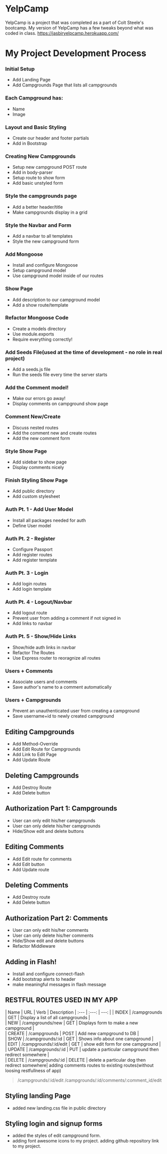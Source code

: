 # YelpCamp
 YelpCamp is a project that was completed as a part of Colt Steele's bootcamp. My version of YelpCamp has a few tweaks beyond what was coded in class.
https://jasbiryelpcamp.herokuapp.com/

# My Project Development Process
### Initial Setup
* Add Landing Page
* Add Campgrounds Page that lists all campgrounds
### Each Campground has:

* Name
* Image
### Layout and Basic Styling
* Create our header and footer partials
* Add in Bootstrap
### Creating New Campgrounds
* Setup new campground POST route
* Add in body-parser
* Setup route to show form
* Add basic unstyled form
### Style the campgrounds page
* Add a better header/title
* Make campgrounds display in a grid
### Style the Navbar and Form
* Add a navbar to all templates
* Style the new campground form
### Add Mongoose
* Install and configure Mongoose
* Setup campground model
* Use campground model inside of our routes
### Show Page
* Add description to our campground model
* Add a show route/template
### Refactor Mongoose Code
* Create a models directory
* Use module.exports
* Require everything correctly!
### Add Seeds File(used at the time of development - no role in real project)
* Add a seeds.js file
* Run the seeds file every time the server starts
### Add the Comment model!
* Make our errors go away!
* Display comments on campground show page
### Comment New/Create
* Discuss nested routes
* Add the comment new and create routes
* Add the new comment form
### Style Show Page
* Add sidebar to show page
* Display comments nicely
### Finish Styling Show Page
* Add public directory
* Add custom stylesheet
### Auth Pt. 1 - Add User Model
* Install all packages needed for auth
* Define User model
### Auth Pt. 2 - Register
* Configure Passport
* Add register routes
* Add register template
### Auth Pt. 3 - Login
* Add login routes
* Add login template
### Auth Pt. 4 - Logout/Navbar
* Add logout route
* Prevent user from adding a comment if not signed in
* Add links to navbar
### Auth Pt. 5 - Show/Hide Links
* Show/hide auth links in navbar
* Refactor The Routes
* Use Express router to reoragnize all routes
### Users + Comments
* Associate users and comments
* Save author's name to a comment automatically
### Users + Campgrounds
* Prevent an unauthenticated user from creating a campground
* Save username+id to newly created campground
## Editing Campgrounds
* Add Method-Override
* Add Edit Route for Campgrounds
* Add Link to Edit Page
* Add Update Route
## Deleting Campgrounds
* Add Destroy Route
* Add Delete button
## Authorization Part 1: Campgrounds
* User can only edit his/her campgrounds
* User can only delete his/her campgrounds
* Hide/Show edit and delete buttons
## Editing Comments
* Add Edit route for comments
* Add Edit button
* Add Update route
## Deleting Comments
* Add Destroy route
* Add Delete button
## Authorization Part 2: Comments
* User can only edit his/her comments
* User can only delete his/her comments
* Hide/Show edit and delete buttons
* Refactor Middleware
## Adding in Flash!
* Install and configure connect-flash
* Add bootstrap alerts to header
* make meaningful messages in flash message
## RESTFUL ROUTES USED IN MY APP
| Name | URL | Verb | Description
| :---         |     :---:      |          ---: |
| INDEX   | /campgrounds     | GET   |  			Display a list of all campgrounds  |  
| NEW   | /campgrounds/new     | GET   |  			Displays form to make a new campground  |  
| CREATE   | /campgrounds     | POST   |  			Add new campground to DB  |  
| SHOW   | /campgrounds/:id     | GET   |  			Shows info about one campground  |  
| EDIT   | /campgrounds/:id/edit     | GET   |  			show edit form for one campground  | 
| UPDATE   | /campgrounds/:id     | PUT   |  			update a particular campground then redirect somewhere  |  
| DELETE   | /campgrounds/:id     | DELETE   |  delete a particular dog then redirect somewhere|
adding comments routes to existing routes(without loosing restfullness of app)			    

> /campgrounds/:id/edit
> /campgrounds/:id/comments/:comment_id/edit

## Styling landing Page
* added new landing.css file in public directory
## Styling login and signup forms
* added the styles of edit campground form.
* adding font awesome icons to my project. adding github repository link to my project.
